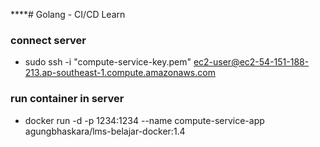 ****# Golang - CI/CD Learn

### connect server

- sudo ssh -i "compute-service-key.pem" ec2-user@ec2-54-151-188-213.ap-southeast-1.compute.amazonaws.com

### run container in server

- docker run -d -p 1234:1234 --name compute-service-app agungbhaskara/lms-belajar-docker:1.4
